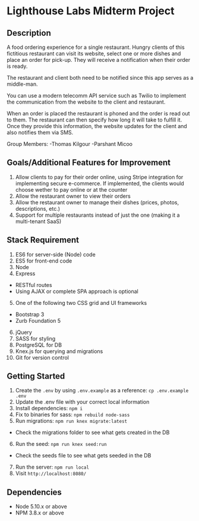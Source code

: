 # Lighthouse Labs Midterm Project

## Description
A food ordering experience for a single restaurant. Hungry clients of this fictitious restaurant can visit its website, select one or more dishes and place an order for pick-up. They will receive a notification when their order is ready.

The restaurant and client both need to be notified since this app serves as a middle-man.

You can use a modern telecomm API service such as Twilio to implement the communication from the website to the client and restaurant.

When an order is placed the restaurant is phoned and the order is read out to them. The restaurant can then specify how long it will take to fulfill it. Once they provide this information, the website updates for the client and also notifies them via SMS.

Group Members: 
  -Thomas Kilgour
  -Parshant Micoo
  
## Goals/Additional Features for Improvement
1. Allow clients to pay for their order online, using Stripe integration for implementing secure e-commerce. If implemented,      the clients would choose wether to pay online or at the counter
2. Allow the restaurant owner to view their orders
3. Allow the restaurant owner to manage their dishes (prices, photos, descriptions, etc.)
4. Support for multiple restaurants instead of just the one (making it a multi-tenant SaaS)

## Stack Requirement
1. ES6 for server-side (Node) code
2. ES5 for front-end code
3. Node
4. Express
  - RESTful routes
  - Using AJAX or complete SPA approach is optional
5. One of the following two CSS grid and UI frameworks
  - Bootstrap 3
  - Zurb Foundation 5
6. jQuery
7. SASS for styling
8. PostgreSQL for DB
9. Knex.js for querying and migrations
10. Git for version control

## Getting Started

1. Create the `.env` by using `.env.example` as a reference: `cp .env.example .env`
2. Update the .env file with your correct local information
3. Install dependencies: `npm i`
4. Fix to binaries for sass: `npm rebuild node-sass`
5. Run migrations: `npm run knex migrate:latest`
  - Check the migrations folder to see what gets created in the DB
6. Run the seed: `npm run knex seed:run`
  - Check the seeds file to see what gets seeded in the DB
7. Run the server: `npm run local`
8. Visit `http://localhost:8080/`

## Dependencies

- Node 5.10.x or above
- NPM 3.8.x or above
